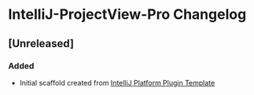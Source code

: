 <!-- Keep a Changelog guide -> https://keepachangelog.com -->

# IntelliJ-ProjectView-Pro Changelog

## [Unreleased]
### Added
- Initial scaffold created from [IntelliJ Platform Plugin Template](https://github.com/JetBrains/intellij-platform-plugin-template)

